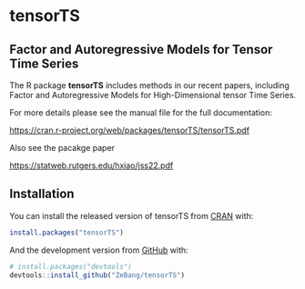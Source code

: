

# tensorTS

## Factor and Autoregressive Models for Tensor Time Series

The R package **tensorTS** includes methods in our recent papers, including Factor and Autoregressive Models for High-Dimensional tensor Time Series.

For more details please see the manual file for the full documentation:

<https://cran.r-project.org/web/packages/tensorTS/tensorTS.pdf>

Also see the pacakge paper

<https://statweb.rutgers.edu/hxiao/jss22.pdf>


## Installation

You can install the released version of tensorTS from [CRAN](https://CRAN.R-project.org) with:

``` r
install.packages("tensorTS")
```

And the development version from [GitHub](https://github.com/) with:

``` r
# install.packages("devtools")
devtools::install_github("ZeBang/tensorTS")
```

